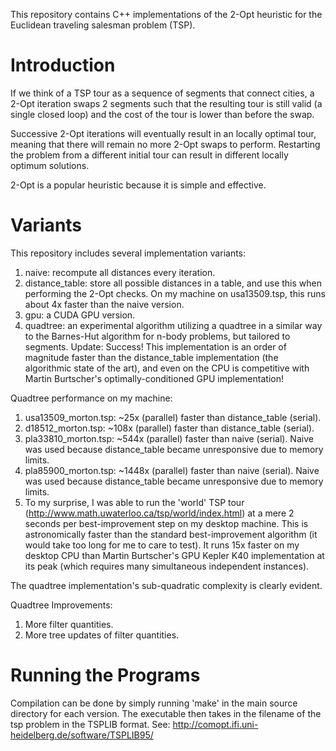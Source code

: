 This repository contains C++ implementations of the 2-Opt heuristic for the 
Euclidean traveling salesman problem (TSP).

# Introduction

If we think of a TSP tour as a sequence of segments that connect cities, a 
2-Opt iteration swaps 2 segments such that the resulting tour is still valid 
(a single closed loop) and the cost of the tour is lower than before the swap.

Successive 2-Opt iterations will eventually result in an locally optimal tour, 
meaning that there will remain no more 2-Opt swaps to perform. Restarting the 
problem from a different initial tour can result in different locally optimum 
solutions.
 
2-Opt is a popular heuristic because it is simple and effective.

# Variants

This repository includes several implementation variants:

1. naive: recompute all distances every iteration.  
2. distance_table: store all possible distances in a table, and use this when 
  performing the 2-Opt checks. On my machine on usa13509.tsp, this runs about 
  4x faster than the naive version.  
3. gpu: a CUDA GPU version.  
4. quadtree: an experimental algorithm utilizing a quadtree in a similar way to 
  the Barnes-Hut algorithm for n-body problems, but tailored to segments. 
  Update: Success! This implementation is an order of magnitude faster than 
  the distance_table implementation (the algorithmic state of the art), and 
  even on the CPU is competitive with Martin Burtscher's optimally-conditioned 
  GPU implementation!  

Quadtree performance on my machine:  
1. usa13509_morton.tsp: ~25x (parallel) faster than distance_table (serial).  
2. d18512_morton.tsp: ~108x (parallel) faster than distance_table (serial).  
3. pla33810_morton.tsp: ~544x (parallel) faster than naive (serial). Naive was 
  used because distance_table became unresponsive due to memory limits.  
4. pla85900_morton.tsp: ~1448x (parallel) faster than naive (serial). Naive was 
  used because distance_table became unresponsive due to memory limits.  
5. To my surprise, I was able to run the 'world' TSP tour 
  (http://www.math.uwaterloo.ca/tsp/world/index.html) at a mere 2 seconds per 
  best-improvement step on my desktop machine. This is astronomically faster 
  than the standard best-improvement algorithm (it would take too long for me 
  to care to test). It runs 15x faster on my desktop CPU than Martin 
  Burtscher's GPU Kepler K40 implementation at its peak (which requires many 
  simultaneous independent instances).

The quadtree implementation's sub-quadratic complexity is clearly evident.  

Quadtree Improvements:  
1. More filter quantities.
2. More tree updates of filter quantities.

# Running the Programs

Compilation can be done by simply running 'make' in the main source directory 
for each version. The executable then takes in the filename of the tsp problem 
in the TSPLIB format. See: 
http://comopt.ifi.uni-heidelberg.de/software/TSPLIB95/